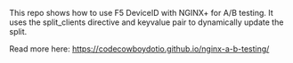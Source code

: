 This repo shows how to use F5 DeviceID with NGINX+ for A/B testing.
It uses the split_clients directive and keyvalue pair to dynamically update the split.

Read more here: https://codecowboydotio.github.io/nginx-a-b-testing/
